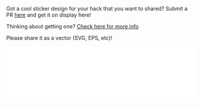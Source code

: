 Got a cool sticker design for your hack that you want to shared? Submit a PR [here](https://github.com/HHEU/hexbin) and get it on display here!

Thinking about getting one? [Check here for more info](providers.md)

Please share it as a vector (SVG, EPS, etc)!
<style>
#stickerframe {
    width: 100%;
    min-width: 100%;
    position: relative;
}
</style>
<iframe src="/art/hexbin/stickers.html" frameborder="0" id="stickerframe" scrolling="no" style="border: none; width: 100%" ></iframe>
<script type="text/javascript" src="https://cdnjs.cloudflare.com/ajax/libs/iframe-resizer/4.2.8/iframeResizer.min.js"></script>
<script>
    console.log("wow");
    iFrameResize({heightCalculationMethod: 'lowestElement'})
</script>
